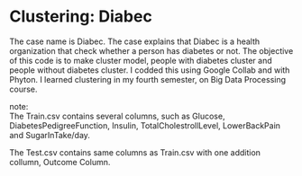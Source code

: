 # Clustering: Diabec

The case name is Diabec. The case explains that Diabec is a health organization 
that check whether a person has diabetes or not. The objective of this code is
to make cluster model, people with diabetes cluster and people without diabetes cluster.
I codded this using Google Collab and with Phyton. I learned clustering in my fourth semester,
on Big Data Processing course.

note: <br>
The Train.csv contains several columns, such as Glucose, DiabetesPedigreeFunction,
Insulin, TotalCholestrollLevel, LowerBackPain and SugarInTake/day.

The Test.csv contains same columns as Train.csv with one addition collumn, Outcome Column.
